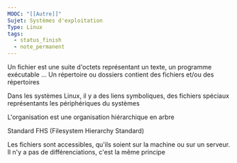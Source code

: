 ```yaml
---
MOOC: "[[Autre]]"
Sujet: Systèmes d'exploitation
Type: Linux
tags:
  - status_finish
  - note_permanent
---
```

Un fichier est une suite d'octets représentant un texte, un programme exécutable ...
Un répertoire ou dossiers contient des fichiers et/ou des répertoires

Dans les systèmes Linux, il y a des liens symboliques, des fichiers spéciaux représentants les périphériques du systèmes

L'organisation est une organisation hiérarchique en arbre

Standard FHS (Filesystem Hierarchy Standard)

Les fichiers sont accessibles, qu'ils soient sur la machine ou sur un serveur. Il n'y a pas de différenciations, c'est la même principe

